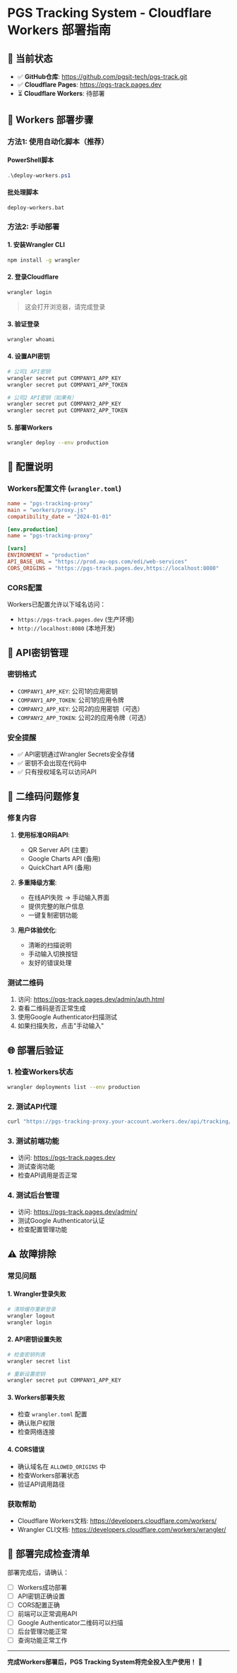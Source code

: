 # PGS Tracking System - Cloudflare Workers 部署指南

## 🎯 当前状态

- ✅ **GitHub仓库**: https://github.com/pgsit-tech/pgs-track.git
- ✅ **Cloudflare Pages**: https://pgs-track.pages.dev
- ⏳ **Cloudflare Workers**: 待部署

## 🚀 Workers 部署步骤

### 方法1: 使用自动化脚本（推荐）

#### PowerShell脚本
```powershell
.\deploy-workers.ps1
```

#### 批处理脚本
```batch
deploy-workers.bat
```

### 方法2: 手动部署

#### 1. 安装Wrangler CLI
```bash
npm install -g wrangler
```

#### 2. 登录Cloudflare
```bash
wrangler login
```
> 这会打开浏览器，请完成登录

#### 3. 验证登录
```bash
wrangler whoami
```

#### 4. 设置API密钥
```bash
# 公司1 API密钥
wrangler secret put COMPANY1_APP_KEY
wrangler secret put COMPANY1_APP_TOKEN

# 公司2 API密钥（如果有）
wrangler secret put COMPANY2_APP_KEY
wrangler secret put COMPANY2_APP_TOKEN
```

#### 5. 部署Workers
```bash
wrangler deploy --env production
```

## 🔧 配置说明

### Workers配置文件 (`wrangler.toml`)
```toml
name = "pgs-tracking-proxy"
main = "workers/proxy.js"
compatibility_date = "2024-01-01"

[env.production]
name = "pgs-tracking-proxy"

[vars]
ENVIRONMENT = "production"
API_BASE_URL = "https://prod.au-ops.com/edi/web-services"
CORS_ORIGINS = "https://pgs-track.pages.dev,https://localhost:8080"
```

### CORS配置
Workers已配置允许以下域名访问：
- `https://pgs-track.pages.dev` (生产环境)
- `http://localhost:8080` (本地开发)

## 🔐 API密钥管理

### 密钥格式
- `COMPANY1_APP_KEY`: 公司1的应用密钥
- `COMPANY1_APP_TOKEN`: 公司1的应用令牌
- `COMPANY2_APP_KEY`: 公司2的应用密钥（可选）
- `COMPANY2_APP_TOKEN`: 公司2的应用令牌（可选）

### 安全提醒
- ✅ API密钥通过Wrangler Secrets安全存储
- ✅ 密钥不会出现在代码中
- ✅ 只有授权域名可以访问API

## 📱 二维码问题修复

### 修复内容
1. **使用标准QR码API**: 
   - QR Server API (主要)
   - Google Charts API (备用)
   - QuickChart API (备用)

2. **多重降级方案**:
   - 在线API失败 → 手动输入界面
   - 提供完整的账户信息
   - 一键复制密钥功能

3. **用户体验优化**:
   - 清晰的扫描说明
   - 手动输入切换按钮
   - 友好的错误处理

### 测试二维码
1. 访问: https://pgs-track.pages.dev/admin/auth.html
2. 查看二维码是否正常生成
3. 使用Google Authenticator扫描测试
4. 如果扫描失败，点击"手动输入"

## 🌐 部署后验证

### 1. 检查Workers状态
```bash
wrangler deployments list --env production
```

### 2. 测试API代理
```bash
curl "https://pgs-tracking-proxy.your-account.workers.dev/api/tracking/v5/tracking?trackingRef=test"
```

### 3. 测试前端功能
- 访问: https://pgs-track.pages.dev
- 测试查询功能
- 检查API调用是否正常

### 4. 测试后台管理
- 访问: https://pgs-track.pages.dev/admin/
- 测试Google Authenticator认证
- 检查配置管理功能

## ⚠️ 故障排除

### 常见问题

#### 1. Wrangler登录失败
```bash
# 清除缓存重新登录
wrangler logout
wrangler login
```

#### 2. API密钥设置失败
```bash
# 检查密钥列表
wrangler secret list

# 重新设置密钥
wrangler secret put COMPANY1_APP_KEY
```

#### 3. Workers部署失败
- 检查 `wrangler.toml` 配置
- 确认账户权限
- 检查网络连接

#### 4. CORS错误
- 确认域名在 `ALLOWED_ORIGINS` 中
- 检查Workers部署状态
- 验证API调用路径

### 获取帮助
- Cloudflare Workers文档: https://developers.cloudflare.com/workers/
- Wrangler CLI文档: https://developers.cloudflare.com/workers/wrangler/

## 🎉 部署完成检查清单

部署完成后，请确认：

- [ ] Workers成功部署
- [ ] API密钥正确设置
- [ ] CORS配置正确
- [ ] 前端可以正常调用API
- [ ] Google Authenticator二维码可以扫描
- [ ] 后台管理功能正常
- [ ] 查询功能正常工作

---

**完成Workers部署后，PGS Tracking System将完全投入生产使用！** 🚀
